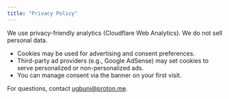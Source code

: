 ```yaml
---
title: "Privacy Policy"
---
```


We use privacy-friendly analytics (Cloudflare Web Analytics). We do not sell personal data.

- Cookies may be used for advertising and consent preferences.
- Third-party ad providers (e.g., Google AdSense) may set cookies to serve personalized or non-personalized ads.
- You can manage consent via the banner on your first visit.

For questions, contact [ugbuni@proton.me](mailto:ugbuni@proton.me).

